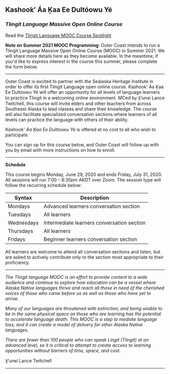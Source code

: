 ## Kashook’ Áa Ḵaa Ee Dultóowu Yé  

### *Tlingit Language Massive Open Online Course* 

Read the [Tlingit Language MOOC Course Spotlight](https://drive.google.com/file/d/1vLFRP3Dr89ymkbLSI64VxuwBKV9JDwPB/view?usp=sharing)

**Note on Summer 2021 MOOC Programming**: Outer Coast intends to run a Tlingit Language Massive Open Online Course (MOOC) in Summer 2021. We will share more details here as they become available. In the meantime, if you'd like to express interest in the course this summer, please complete the form below.

***

Outer Coast is excited to partner with the Sealaska Heritage Institute in order to offer its first Tlingit Language open online course. Kashook’ Áa Ḵaa Ee Dultóowu Yé will offer an opportunity for all levels of language learners to practice Tlingit in a welcoming online environment. MCed by X̱’unei Lance Twitchell, this course will invite elders and other teachers from across Southeast Alaska to lead classes and share their knowledge. The course will also facilitate specialized conversation sections where learners of all levels can practice the language with others of their ability.

*Kashook’ Áa Ḵaa Ee Dultóowu Yé* is offered at no cost to all who wish to participate.

You can sign up for this course below, and Outer Coast will follow up with you by email with more instructions on how to enroll.

***

<strong>Schedule</strong>

This course begins Monday, June 29, 2020 and ends Friday, July 31, 2020. All sessions will run 7:00 – 8:30pm AKDT over Zoom. The session type will follow the recurring schedule below:


| Syntax      | Description |
| ----------- | ----------- |
| Mondays      | Advanced learners conversation section |
| Tuesdays   | All learners |
| Wednesdays | Intermediate learners conversation section |
| Thursdays | All learners |
| Fridays  | Beginner learners conversation section |


All learners are welcome to attend all conversation sections and listen, but are asked to actively contribute only to the section most appropriate to their proficiency.

***

*The Tlingit language MOOC is an effort to provide content to a wide audience and continue to explore how education can be a vessel where Alaska Native languages thrive and reach all those in need of the cherished voices of those who came before us as well as those who have yet to arrive.*

*Many of our languages are threatened with extinction, and being unable to be in the same physical space as those who are learning has the potential to accelerate language death. This MOOC is a step to mediate language loss, and it can create a model of delivery for other Alaska Native languages.*

*There are fewer than 100 people who can speak Lingít (Tlingit) at an advanced level, so it is critical to attempt to create access to learning opportunities without barriers of time, space, and cost.* 

X̱ʼunei Lance Twitchell

***

